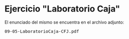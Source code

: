 # Ejercicio "Laboratorio Caja"
El enunciado del mismo se encuentra en el archivo adjunto:
<pre>09-05-LaboratorioCaja-CFJ.pdf</pre>